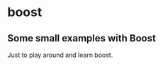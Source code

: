 boost
=====

Some small examples with Boost
-------------------------------

Just to play around and learn boost.

